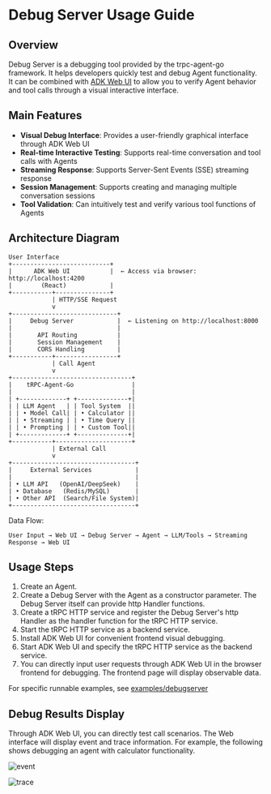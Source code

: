 # Debug Server Usage Guide

## Overview

Debug Server is a debugging tool provided by the trpc-agent-go framework. 
It helps developers quickly test and debug Agent functionality.
It can be combined with [ADK Web UI](https://github.com/google/adk-web) to allow you to verify Agent behavior and tool calls through a visual interactive interface.

## Main Features

- **Visual Debug Interface**: Provides a user-friendly graphical interface through ADK Web UI
- **Real-time Interactive Testing**: Supports real-time conversation and tool calls with Agents
- **Streaming Response**: Supports Server-Sent Events (SSE) streaming response
- **Session Management**: Supports creating and managing multiple conversation sessions
- **Tool Validation**: Can intuitively test and verify various tool functions of Agents

## Architecture Diagram

```
User Interface
+---------------------------+
|      ADK Web UI           |  ← Access via browser: http://localhost:4200
|        (React)            |
+-----------+---------------+
            | HTTP/SSE Request
            v
+-----------------------------+
|     Debug Server            |  ← Listening on http://localhost:8000
|                             |
|       API Routing           | 
|       Session Management    | 
|       CORS Handling         |
+-----------+-----------------+
            | Call Agent
            v
+---------------------------------+
|    tRPC-Agent-Go                |
|                                 |
| +-------------+ +--------------+| 
| | LLM Agent   | | Tool System  ||
| | • Model Call| | • Calculator ||
| | • Streaming | | • Time Query ||
| | • Prompting | | • Custom Tool||
| +-------------+ +--------------+|
+-----------+---------------------+
            | External Call
            v
+----------------------------------+
|     External Services            |
|                                  |
| • LLM API   (OpenAI/DeepSeek)    | 
| • Database   (Redis/MySQL)       | 
| • Other API  (Search/File System)|
+----------------------------------+
```

Data Flow:

```
User Input → Web UI → Debug Server → Agent → LLM/Tools → Streaming Response → Web UI
```

## Usage Steps

1. Create an Agent.
2. Create a Debug Server with the Agent as a constructor parameter. The Debug Server itself can provide http Handler functions.
3. Create a tRPC HTTP service and register the Debug Server's http Handler as the handler function for the tRPC HTTP service.
4. Start the tRPC HTTP service as a backend service.
5. Install ADK Web UI for convenient frontend visual debugging.
6. Start ADK Web UI and specify the tRPC HTTP service as the backend service.
7. You can directly input user requests through ADK Web UI in the browser frontend for debugging. The frontend page will display observable data.

For specific runnable examples, see [examples/debugserver](https://github.com/trpc-group/trpc-agent-go/tree/main/examples/debugserver)

## Debug Results Display

Through ADK Web UI, you can directly test call scenarios. The Web interface will display event and trace information.
For example, the following shows debugging an agent with calculator functionality.

![event](../assets/img/debugserver/event.png)

![trace](../assets/img/debugserver/trace.png)
